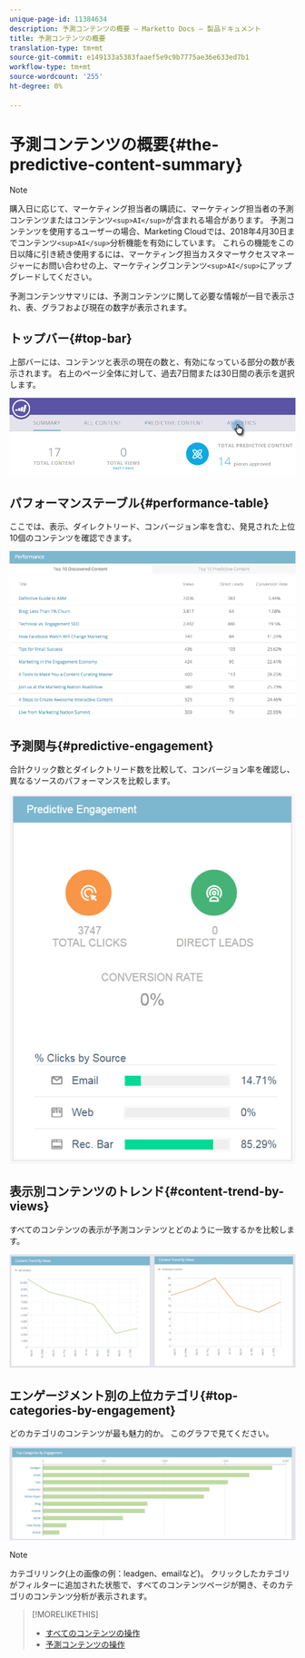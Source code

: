 ```yaml
---
unique-page-id: 11384634
description: 予測コンテンツの概要 — Marketto Docs — 製品ドキュメント
title: 予測コンテンツの概要
translation-type: tm+mt
source-git-commit: e149133a5383faaef5e9c9b7775ae36e633ed7b1
workflow-type: tm+mt
source-wordcount: '255'
ht-degree: 0%

---
```



# 予測コンテンツの概要{#the-predictive-content-summary}

>[!NOTE]
>
>購入日に応じて、マーケティング担当者の購読に、マーケティング担当者の予測コンテンツまたはコンテンツ`<sup>AI</sup>`が含まれる場合があります。 予測コンテンツを使用するユーザーの場合、Marketing Cloudでは、2018年4月30日までコンテンツ`<sup>AI</sup>`分析機能を有効にしています。 これらの機能をこの日以降に引き続き使用するには、マーケティング担当カスタマーサクセスマネージャーにお問い合わせの上、マーケティングコンテンツ`<sup>AI</sup>`にアップグレードしてください。

予測コンテンツサマリには、予測コンテンツに関して必要な情報が一目で表示され、表、グラフおよび現在の数字が表示されます。

## トップバー{#top-bar}

上部バーには、コンテンツと表示の現在の数と、有効になっている部分の数が表示されます。 右上のページ全体に対して、過去7日間または30日間の表示を選択します。

![](assets/image2017-10-17-14-3a10-3a22.png)

## パフォーマンステーブル{#performance-table}

ここでは、表示、ダイレクトリード、コンバージョン率を含む、発見された上位10個のコンテンツを確認できます。

![](assets/image2017-10-3-10-3a4-3a40.png)

## 予測関与{#predictive-engagement}

合計クリック数とダイレクトリード数を比較して、コンバージョン率を確認し、異なるソースのパフォーマンスを比較します。

![](assets/predictive-engagement-actual.png)

## 表示別コンテンツのトレンド{#content-trend-by-views}

すべてのコンテンツの表示が予測コンテンツとどのように一致するかを比較します。

![](assets/4.png)

## エンゲージメント別の上位カテゴリ{#top-categories-by-engagement}

どのカテゴリのコンテンツが最も魅力的か。 このグラフで見てください。

![](assets/5.png)

>[!NOTE]
>
>カテゴリリンク(上の画像の例：leadgen、emailなど)。 クリックしたカテゴリがフィルターに追加された状態で、すべてのコンテンツページが開き、そのカテゴリのコンテンツ分析が表示されます。

>[!MORELIKETHIS]
>
>* [すべてのコンテンツの操作](http://docs.marketo.com/display/docs/working+with+all+content)
>* [予測コンテンツの操作](http://docs.marketo.com/display/docs/working+with+predictive+content)

>



